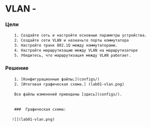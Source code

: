 # VLAN -

### Цели

        1. Создайте сеть и настройте основные параметры устройства.
        2. Создайте сети VLAN и назначьте порты коммутатора
        3. Настройте транк 802.1Q между коммутаторами.
        4. Настройте маршрутизацию между VLAN на маршрутизаторе
        5. Убедитесь, что маршрутизация между VLAN работает.

### Решение


        1. [Конфигурационные файлы;](configs/)
        2. [Итоговая графическая схема.] (lab01-vlan.png)

        Все файлы изменений приведены [здесь](configs/).


        ###  Графическая схема:

       ![](lab01-vlan.png)